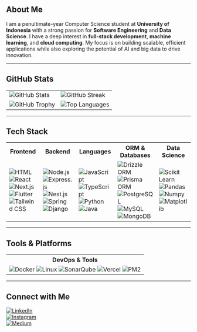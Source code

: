 ## About Me  
I am a penultimate-year Computer Science student at **University of Indonesia** with a strong passion for **Software Engineering** and **Data Science**. I have a deep interest in **full-stack development**, **machine learning**, and **cloud computing**. My focus is on building scalable, efficient applications while also exploring the potential of AI and big data to drive innovation.

---

## GitHub Stats  
<table>
  <tr>
    <td>
      <img src="https://github-readme-stats.vercel.app/api?username=lontonggg&include_all_commits=true&count_private=true&show_icons=true&line_height=20&title_color=2B5BBD&icon_color=1124BB&text_color=A1A1A1&bg_color=0,000000,130F40" alt="GitHub Stats"/>
    </td>
    <td>
      <img src="https://streak-stats.demolab.com/?user=lontonggg&theme=dark" alt="GitHub Streak"/>
    </td>
  </tr>
  <tr>
    <td>
      <img src="https://github-profile-trophy.vercel.app/?username=lontonggg&theme=onedark" alt="GitHub Trophy"/>
    </td>
    <td>
      <img src="https://github-readme-stats.vercel.app/api/top-langs/?username=lontonggg&layout=compact&title_color=2B5BBD&text_color=A1A1A1&bg_color=0,000000,130F40" alt="Top Languages"/>
    </td>
  </tr>
</table>  


---

## Tech Stack  
<table>
  <tr>
    <th>Frontend</th>
    <th>Backend</th>
    <th>Languages</th>
    <th>ORM & Databases</th>
    <th>Data Science</th>
  </tr>
  <tr>
    <td>
      <img src="https://img.shields.io/badge/HTML-E34F26?style=for-the-badge&logo=html5&logoColor=white" alt="HTML"/>
      <img src="https://img.shields.io/badge/React-61DAFB?style=for-the-badge&logo=react&logoColor=black" alt="React"/>
      <img src="https://img.shields.io/badge/Next.js-000000?style=for-the-badge&logo=next.js&logoColor=white" alt="Next.js"/>
      <img src="https://img.shields.io/badge/Flutter-02569B?style=for-the-badge&logo=flutter&logoColor=white" alt="Flutter"/>
      <img src="https://img.shields.io/badge/Tailwind%20CSS-06B6D4?style=for-the-badge&logo=tailwindcss&logoColor=white" alt="Tailwind CSS"/>
    </td>
    <td>
      <img src="https://img.shields.io/badge/Node.js-43853D?style=for-the-badge&logo=node.js&logoColor=white" alt="Node.js"/>
      <img src="https://img.shields.io/badge/Express.js-000000?style=for-the-badge&logo=express&logoColor=white" alt="Express.js"/>
      <img src="https://img.shields.io/badge/Nest.js-E0234E?style=for-the-badge&logo=nestjs&logoColor=white" alt="Nest.js"/>
      <img src="https://img.shields.io/badge/Spring-6DB33F?style=for-the-badge&logo=spring&logoColor=white" alt="Spring"/>
      <img src="https://img.shields.io/badge/Django-092E20?style=for-the-badge&logo=django&logoColor=white" alt="Django"/>
    </td>
    <td>
      <img src="https://img.shields.io/badge/JavaScript-F7DF1E?style=for-the-badge&logo=javascript&logoColor=black" alt="JavaScript"/>
      <img src="https://img.shields.io/badge/TypeScript-3178C6?style=for-the-badge&logo=typescript&logoColor=white" alt="TypeScript"/>
      <img src="https://img.shields.io/badge/Python-3776AB?style=for-the-badge&logo=python&logoColor=white" alt="Python"/>
      <img src="https://img.shields.io/badge/Java-%23ED8B00.svg?logo=openjdk&logoColor=white" alt="Java"/>
    </td>
    <td>
      <img src="https://img.shields.io/badge/Drizzle%20ORM-00BC8C?style=for-the-badge" alt="Drizzle ORM"/>
      <img src="https://img.shields.io/badge/Prisma-2D3748?style=for-the-badge&logo=prisma&logoColor=white" alt="Prisma ORM"/>
      <img src="https://img.shields.io/badge/PostgreSQL-316192?style=for-the-badge&logo=postgresql&logoColor=white" alt="PostgreSQL"/>
      <img src="https://img.shields.io/badge/MySQL-4479A1?style=for-the-badge&logo=mysql&logoColor=white" alt="MySQL"/>
      <img src="https://img.shields.io/badge/MongoDB-47A248?style=for-the-badge&logo=mongodb&logoColor=white" alt="MongoDB"/>
    </td>
    <td>
      <img src="https://img.shields.io/badge/Scikit%20Learn-F7931E?style=for-the-badge&logo=scikit-learn&logoColor=white" alt="Scikit Learn"/>
      <img src="https://img.shields.io/badge/Pandas-150458?style=for-the-badge&logo=pandas&logoColor=white" alt="Pandas"/>
      <img src="https://img.shields.io/badge/Numpy-013243?style=for-the-badge&logo=numpy&logoColor=white" alt="Numpy"/>
      <img src="https://img.shields.io/badge/Matplotlib-0063C1?style=for-the-badge&logo=matplotlib&logoColor=white" alt="Matplotlib"/>
    </td>
  </tr>
</table>  

---

## Tools & Platforms  
<table>
  <tr>
    <th>DevOps & Tools</th>
  </tr>
  <tr>
    <td>
      <img src="https://img.shields.io/badge/Docker-2496ED?style=for-the-badge&logo=docker&logoColor=white" alt="Docker"/>
      <img src="https://img.shields.io/badge/Linux-FCC624?style=for-the-badge&logo=linux&logoColor=black" alt="Linux"/>
      <img src="https://img.shields.io/badge/SonarQube-4E9BCD?style=for-the-badge&logo=sonarqube&logoColor=white" alt="SonarQube"/>
      <img src="https://img.shields.io/badge/Vercel-000000?style=for-the-badge&logo=vercel&logoColor=white" alt="Vercel"/>
      <img src="https://img.shields.io/badge/PM2-2B7BFF?style=for-the-badge&logo=pm2&logoColor=white" alt="PM2"/>
    </td>
  </tr>
</table>  

---

## Connect with Me  
[![LinkedIn](https://img.shields.io/badge/LinkedIn-0077B5?style=for-the-badge&logo=linkedin&logoColor=white)](https://linkedin.com/in/reyhanzada)  
[![Instagram](https://img.shields.io/badge/Instagram-E4405F?style=for-the-badge&logo=instagram&logoColor=white)](https://instagram.com/rehanzadaa)  
[![Medium](https://img.shields.io/badge/Medium-12100E?style=for-the-badge&logo=medium&logoColor=white)](https://medium.com/@zadareyhan)  
